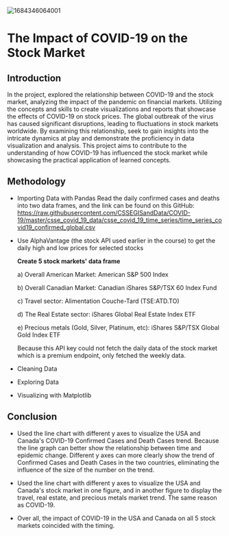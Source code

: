 ![1684346064001](https://github.com/Ze-Michelle-Sun/The-Impact-of-COVID-19-on-the-Stock-Market/assets/110506170/b15c062f-82ee-476e-96d5-973621fe347d)
# The Impact of COVID-19 on the Stock Market
## Introduction
In the project, explored the relationship between COVID-19 and the stock market, analyzing the impact of the pandemic on financial markets. Utilizing the concepts and skills to create visualizations and reports that showcase the effects of COVID-19 on stock prices. The global outbreak of the virus has caused significant disruptions, leading to fluctuations in stock markets worldwide. By examining this relationship, seek to gain insights into the intricate dynamics at play and demonstrate the proficiency in data visualization and analysis. This project aims to contribute to the understanding of how COVID-19 has influenced the stock market while showcasing the practical application of learned concepts.

## Methodology
- Importing Data with Pandas
Read the daily confirmed cases and deaths into two data frames, and the link can be found on this GitHub: https://raw.githubusercontent.com/CSSEGISandData/COVID-19/master/csse_covid_19_data/csse_covid_19_time_series/time_series_covid19_confirmed_global.csv


- Use AlphaVantage (the stock API used earlier in the course) to get the daily high and low prices for selected stocks

    **Create 5 stock markets' data frame**

    a) Overall American Market: American S&P 500 Index

    b) Overall Canadian Market: Canadian iShares S&P/TSX 60 Index Fund

    c) Travel sector: Alimentation Couche-Tard (TSE:ATD.TO)

    d) The Real Estate sector: iShares Global Real Estate Index ETF

    e) Precious metals (Gold, Silver, Platinum, etc): iShares S&P/TSX Global Gold Index ETF

    Because this API key could not fetch the daily data of the stock market which is a premium endpoint, only fetched the weekly data.

- Cleaning Data

- Exploring Data

- Visualizing with Matplotlib

## Conclusion

- Used the line chart with different y axes to visualize the USA and Canada's COVID-19 Confirmed Cases and Death Cases trend. Because the line graph can better show the relationship between time and epidemic change. Different y axes can more clearly show the trend of Confirmed Cases and Death Cases in the two countries, eliminating the influence of the size of the number on the trend.

- Used the line chart with different y axes to visualize the USA and Canada's stock market in one figure, and in another figure to display the travel, real estate, and precious metals market trend. The same reason as COVID-19.

- Over all, the impact of COVID-19 in the USA and Canada on all 5 stock markets coincided with the timing.
